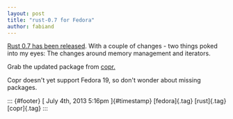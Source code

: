 ```yaml
---
layout: post
title: "rust-0.7 for Fedora"
author: fabiand
---
```




[Rust 0.7 has been
released](https://github.com/mozilla/rust/blob/release-0.7/RELEASES.txt).
With a couple of changes - two things poked into my eyes: The changes
around memory management and iterators.

Grab the updated package from
[copr.](http://copr-fe.cloud.fedoraproject.org/coprs/detail/fabiand/rust/)

Copr doesn't yet support Fedora 19, so don't wonder about missing
packages.

::: {#footer}
[ July 4th, 2013 5:16pm ]{#timestamp} [fedora]{.tag} [rust]{.tag}
[copr]{.tag}
:::
